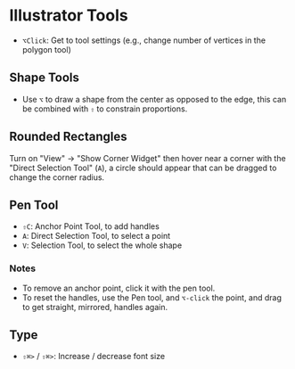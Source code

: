 # Illustrator Tools

- `⌥Click`: Get to tool settings (e.g., change number of vertices in the polygon tool)

## Shape Tools

- Use `⌥` to draw a shape from the center as opposed to the edge, this can be combined with `⇧` to constrain proportions.

## Rounded Rectangles

Turn on "View" -> "Show Corner Widget" then hover near a corner with the "Direct Selection Tool" (`A`), a circle should appear that can be dragged to change the corner radius.

## Pen Tool

- `⇧C`: Anchor Point Tool, to add handles
- `A`: Direct Selection Tool, to select a point
- `V`: Selection Tool, to select the whole shape

### Notes

- To remove an anchor point, click it with the pen tool.
- To reset the handles, use the Pen tool, and `⌥-click` the point, and drag to get straight, mirrored, handles again.

## Type

- `⇧⌘>` / `⇧⌘>`: Increase / decrease font size